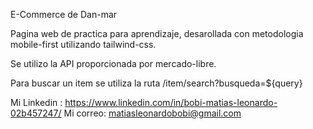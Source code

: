 E-Commerce de Dan-mar

Pagina web de practica para aprendizaje, desarollada con metodologia mobile-first utilizando tailwind-css.

Se utilizo la API proporcionada por mercado-libre.

Para buscar un item se utiliza la ruta /item/search?busqueda=${query}

Mi Linkedin : https://www.linkedin.com/in/bobi-matias-leonardo-02b457247/
Mi correo: matiasleonardobobi@gmail.com
